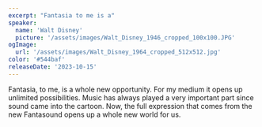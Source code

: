 ```yaml
---
excerpt: "Fantasia to me is a"
speaker:
  name: 'Walt Disney'
  picture: '/assets/images/Walt_Disney_1946_cropped_100x100.JPG'
ogImage:
  url: '/assets/images/Walt_Disney_1964_cropped_512x512.jpg'
color: '#544baf'
releaseDate: '2023-10-15'
---
```

Fantasia, to me, is a whole new opportunity. For my medium it opens up unlimited possibilities. Music has always played a very important part since sound came into the cartoon. Now, the full expression that comes from the new Fantasound opens up a whole new world for us.
